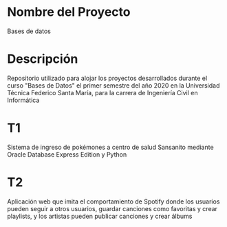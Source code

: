 # Nombre del Proyecto

Bases de datos

# Descripción

Repositorio utilizado para alojar los proyectos desarrollados durante el curso "Bases de Datos" el primer semestre del año 2020 en la Universidad Técnica Federico Santa María, para la carrera de Ingeniería Civil en Informática

# T1

Sistema de ingreso de pokémones a centro de salud Sansanito mediante Oracle Database Express Edition y Python

# T2

Aplicación web que imita el comportamiento de Spotify donde los usuarios pueden seguir a otros usuarios, guardar canciones como favoritas y crear playlists, y los artistas pueden publicar canciones y crear álbums